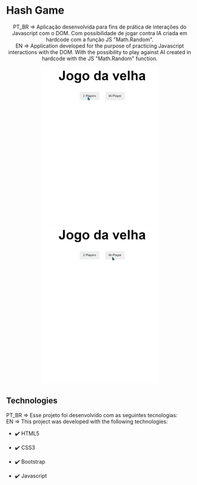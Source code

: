 # Hash Game

<p align="center">PT_BR => Aplicação desenvolvida para fins de prática de interações do Javascript com o DOM. Com possibilidade de jogar contra IA criada em hardcode com a função JS "Math.Random". <br>
EN => Application developed for the purpose of practicing Javascript interactions with the DOM. With the possibility to play against AI created in hardcode with the JS "Math.Random" function.</p>

<div align="center" >
  <img src="./github/2players.gif" alt="2players" height="425">
  <img src="/github/iaPlayer.gif" alt="IA" height="425">
</div>



## Technologies

PT_BR => Esse projeto foi desenvolvido com as seguintes tecnologias: <br>
EN => This project was developed with the following technologies:

- ✔️ HTML5

- ✔️ CSS3

- ✔️ Bootstrap

- ✔️ Javascript